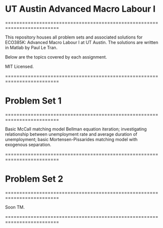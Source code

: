 # UT Austin Advanced Macro Labour I
=========================================================================

This repository houses all problem sets and associated solutions for ECO385K: Advanced Macro Labour I at UT Austin. The solutions are written in Matlab by Paul Le Tran.

Below are the topics covered by each assignment.

MIT Licensed.

=========================================================================

# Problem Set 1
=========================================================================

Basic McCall matching model Bellman equation iteration; investigating relationship between unemployment rate and average duration of unemployment; basic Mortensen-Pissarides matching model with exogenous separation.

=========================================================================

# Problem Set 2
=========================================================================

Soon TM.

=========================================================================
